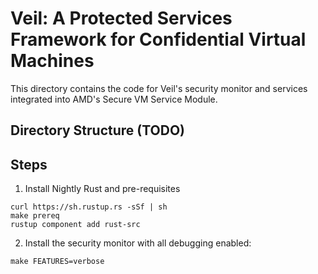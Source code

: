 # Veil: A Protected Services Framework for Confidential Virtual Machines

This directory contains the code for Veil's security monitor and services integrated into AMD's Secure VM Service Module.

## Directory Structure (TODO)

## Steps

1. Install Nightly Rust and pre-requisites
```
curl https://sh.rustup.rs -sSf | sh
make prereq
rustup component add rust-src
```

2. Install the security monitor with all debugging enabled:

```
make FEATURES=verbose
```

